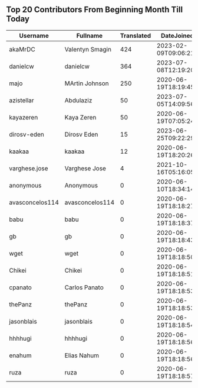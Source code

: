 ## Top 20 Contributors From Beginning Month Till Today ##
|Username|Fullname|Translated|DateJoined|Language|
|--------|--------|----------|----------|-------|
|akaMrDC|Valentyn Smagin|424|2023-02-09T09:06:21.|uk|
|danielcw|danielcw|364|2023-07-08T12:19:20.|zh_Hant|
|majo|MArtin Johnson|250|2020-06-19T18:19:45Z|sv|
|azistellar|Abdulaziz|50|2023-07-05T14:09:56.|ar|
|kayazeren|Kaya Zeren|50|2020-06-19T07:05:24Z|tr|
|dirosv-eden|Dirosv Eden|15|2023-06-25T09:22:29.|th|
|kaakaa|kaakaa|12|2020-06-19T18:20:26Z|ja|
|varghese.jose|Varghese Jose|4|2021-10-16T05:16:05.|ml|
|anonymous|Anonymous|0|2020-06-10T18:34:14.||
|avasconcelos114|avasconcelos114|0|2020-06-19T18:18:27Z||
|babu|babu|0|2020-06-19T18:18:37.||
|gb|gb|0|2020-06-19T18:18:43.||
|wget|wget|0|2020-06-19T18:18:50Z|ro|
|Chikei|Chikei|0|2020-06-19T18:18:51Z|zh_Hant|
|cpanato|Carlos Panato|0|2020-06-19T18:18:53Z||
|thePanz|thePanz|0|2020-06-19T18:18:53Z|it|
|jasonblais|jasonblais|0|2020-06-19T18:18:54Z||
|hhhhugi|hhhhugi|0|2020-06-19T18:18:56.||
|enahum|Elias  Nahum|0|2020-06-19T18:18:56Z|es|
|ruza|ruza|0|2020-06-19T18:18:57.||
